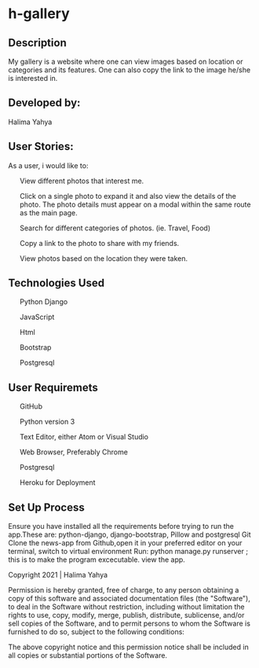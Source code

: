 # h-gallery

## Description
My gallery is a website where one can view images based on location or categories and its features. One can also copy the link to the image he/she is interested in.

## Developed by:
Halima Yahya

## User Stories:
As a user, i would like to:
<ul>View different photos that interest me.
</ul>
<ul>Click on a single photo to expand it and also view the details of the photo. The photo details must appear on a modal within the same route as the main page.</ul>
<ul>Search for different categories of photos. (ie. Travel, Food)
</ul>
<ul>Copy a link to the photo to share with my friends.</ul>
<ul>View photos based on the location they were taken.</ul>

## Technologies Used
<ul>Python Django</ul>
<ul>JavaScript</ul>
<ul>Html</ul>
<ul>Bootstrap</ul>
<ul>Postgresql</ul>

## User Requiremets
<ul>GitHub</ul>
<ul>Python version 3</ul>
<ul>Text Editor, either Atom or Visual Studio</ul>
<ul>Web Browser, Preferably Chrome</ul>
<ul>Postgresql</ul>
<ul> Heroku for Deployment</ul>

## Set Up Process
Ensure you have installed all the requirements before trying to run the app.These are: python-django, django-bootstrap, Pillow and postgresql
Git Clone the news-app from Github,open it in your preferred editor
on your terminal, switch to virtual environment
Run: python manage.py runserver ; this is to make the program excecutable.
view the app.

Copyright 2021 | Halima Yahya

Permission is hereby granted, free of charge, to any person obtaining a copy of this software and associated documentation files (the "Software"), to deal in the Software without restriction, including without limitation the rights to use, copy, modify, merge, publish, distribute, sublicense, and/or sell copies of the Software, and to permit persons to whom the Software is furnished to do so, subject to the following conditions:

The above copyright notice and this permission notice shall be included in all copies or substantial portions of the Software.